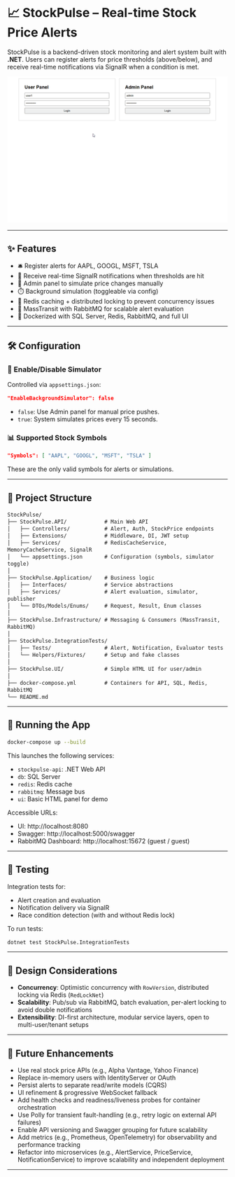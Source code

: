 # 📈 StockPulse – Real-time Stock Price Alerts

StockPulse is a backend-driven stock monitoring and alert system built with **.NET**. Users can register alerts for price thresholds (above/below), and receive real-time notifications via SignalR when a condition is met.

![UI Demo](./docs/stockpulseui.gif)

---

## ✨ Features

- 🛎️ Register alerts for AAPL, GOOGL, MSFT, TSLA
- 🔔 Receive real-time SignalR notifications when thresholds are hit
- 🧪 Admin panel to simulate price changes manually
- ⏱️ Background simulation (toggleable via config)
- 🧠 Redis caching + distributed locking to prevent concurrency issues
- 📩 MassTransit with RabbitMQ for scalable alert evaluation
- 🐳 Dockerized with SQL Server, Redis, RabbitMQ, and full UI

---

## 🛠️ Configuration

### 🔄 Enable/Disable Simulator

Controlled via `appsettings.json`:

```json
"EnableBackgroundSimulator": false
```

- `false`: Use Admin panel for manual price pushes.
- `true`: System simulates prices every 15 seconds.

### 📊 Supported Stock Symbols

```json
"Symbols": [ "AAPL", "GOOGL", "MSFT", "TSLA" ]
```

These are the only valid symbols for alerts or simulations.

---

## 🧱 Project Structure

```
StockPulse/
├── StockPulse.API/            # Main Web API
│   ├── Controllers/           # Alert, Auth, StockPrice endpoints
│   ├── Extensions/            # Middleware, DI, JWT setup
│   ├── Services/              # RedisCacheService, MemoryCacheService, SignalR
│   └── appsettings.json       # Configuration (symbols, simulator toggle)
│
├── StockPulse.Application/    # Business logic
│   ├── Interfaces/            # Service abstractions
│   ├── Services/              # Alert evaluation, simulator, publisher
│   └── DTOs/Models/Enums/     # Request, Result, Enum classes
│
├── StockPulse.Infrastructure/ # Messaging & Consumers (MassTransit, RabbitMQ)
│
├── StockPulse.IntegrationTests/
│   ├── Tests/                 # Alert, Notification, Evaluator tests
│   └── Helpers/Fixtures/      # Setup and fake classes
│
├── StockPulse.UI/             # Simple HTML UI for user/admin
│
├── docker-compose.yml         # Containers for API, SQL, Redis, RabbitMQ
└── README.md
```

---

## 🚀 Running the App

```bash
docker-compose up --build
```

This launches the following services:

- `stockpulse-api`: .NET Web API
- `db`: SQL Server
- `redis`: Redis cache
- `rabbitmq`: Message bus
- `ui`: Basic HTML panel for demo

Accessible URLs:

- UI: http://localhost:8080
- Swagger: http://localhost:5000/swagger
- RabbitMQ Dashboard: http://localhost:15672 (guest / guest)

---

## 🧪 Testing

Integration tests for:

- Alert creation and evaluation
- Notification delivery via SignalR
- Race condition detection (with and without Redis lock)

To run tests:

```bash
dotnet test StockPulse.IntegrationTests
```

---

## 🧠 Design Considerations

- **Concurrency**: Optimistic concurrency with `RowVersion`, distributed locking via Redis (`RedLockNet`)
- **Scalability**: Pub/sub via RabbitMQ, batch evaluation, per-alert locking to avoid double notifications
- **Extensibility**: DI-first architecture, modular service layers, open to multi-user/tenant setups

---

## 🧭 Future Enhancements

- Use real stock price APIs (e.g., Alpha Vantage, Yahoo Finance)
- Replace in-memory users with IdentityServer or OAuth
- Persist alerts to separate read/write models (CQRS)
- UI refinement & progressive WebSocket fallback
- Add health checks and readiness/liveness probes for container orchestration
- Use Polly for transient fault-handling (e.g., retry logic on external API failures)
- Enable API versioning and Swagger grouping for future scalability
- Add metrics (e.g., Prometheus, OpenTelemetry) for observability and performance tracking
- Refactor into microservices (e.g., AlertService, PriceService, NotificationService) to improve scalability and independent deployment

---